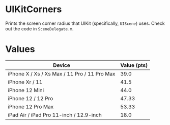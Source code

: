 # UIKitCorners

Prints the screen corner radius that UIKit (specifically, `UIScene`) uses. Check out the code in `SceneDelegate.m`.

# Values

| Device | Value (pts) |
|--|--|
| iPhone X / Xs / Xs Max / 11 Pro / 11 Pro Max | 39.0 |
| iPhone Xr / 11 | 41.5 |
| iPhone 12 Mini | 44.0 |
| iPhone 12 / 12 Pro | 47.33 |
| iPhone 12 Pro Max | 53.33 |
| iPad Air / iPad Pro 11-inch / 12.9-inch | 18.0 |
